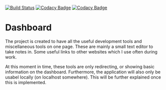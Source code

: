 [![Build Status](https://travis-ci.org/EvilAngel94/Uitprobeersels.svg?branch=master)](https://travis-ci.org/EvilAngel94/Uitprobeersels)
[![Codacy Badge](https://app.codacy.com/project/badge/Grade/764e12b0a8cf4cd3aa8a8b0f8d4c224d)](https://www.codacy.com/manual/michieldesmet1994/Dashboard?utm_source=github.com&amp;utm_medium=referral&amp;utm_content=EvilAngel94/Dashboard&amp;utm_campaign=Badge_Grade)
[![Codacy Badge](https://app.codacy.com/project/badge/Coverage/764e12b0a8cf4cd3aa8a8b0f8d4c224d)](https://www.codacy.com/manual/michieldesmet1994/Dashboard?utm_source=github.com&amp;utm_medium=referral&amp;utm_content=EvilAngel94/Dashboard&amp;utm_campaign=Badge_Coverage)
# Dashboard
The project is created to have all the useful development tools and miscellaneous tools on one page. 
These are mainly a small text editor to take notes in. Some useful links to other websites which I use often during work.

At this moment in time, these tools are only redirecting, or showing basic information on the dashboard. 
Furthermore, the application will also only be usabel locally (on localhost somewhere). This will be further explained once this is implemented.
